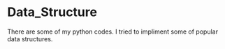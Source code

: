 # Data_Structure

There are some of my python codes. I tried to impliment some of popular data structures.

